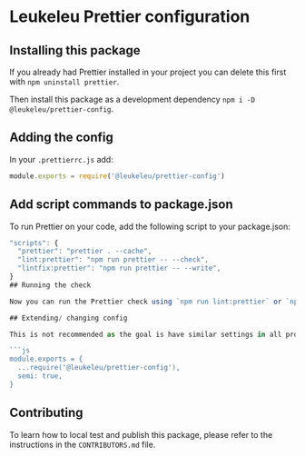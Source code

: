 # Leukeleu Prettier configuration

## Installing this package

If you already had Prettier installed in your project you can delete this first with `npm uninstall prettier`.

Then install this package as a development dependency `npm i -D @leukeleu/prettier-config`.

## Adding the config

In your `.prettierrc.js` add:

```js
module.exports = require('@leukeleu/prettier-config')
```

## Add script commands to package.json

To run Prettier on your code, add the following script to your package.json:

```js
"scripts": {
  "prettier": "prettier . --cache",
  "lint:prettier": "npm run prettier -- --check",
  "lintfix:prettier": "npm run prettier -- --write",
}
## Running the check

Now you can run the Prettier check using `npm run lint:prettier` or `npm run lintfix:prettier` to auto fix.

## Extending/ changing config

This is not recommended as the goal is have similar settings in all projects, but if for some reason you need to add or change the config it's possible. The config is in JavaScript, so you can make use of the spread operator to extend the config.

```js
module.exports = {
  ...require('@leukeleu/prettier-config'),
  semi: true,
}
```

## Contributing

To learn how to local test and publish this package, please refer to the instructions in the `CONTRIBUTORS.md` file.

